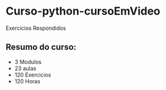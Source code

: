 # Curso-python-cursoEmVideo
Exercicios Respondidos

## Resumo do curso:

- 3 Modulos
- 23 aulas
- 120 Exercicios
- 120 Horas
